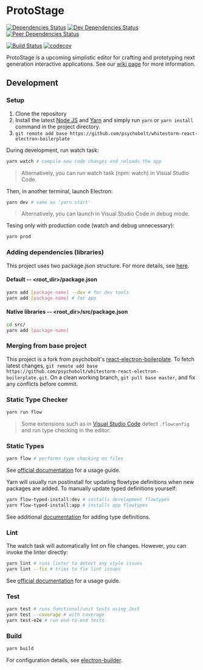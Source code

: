 # ProtoStage

[![Dependencies Status](https://david-dm.org/psychobolt/ProtoStage.svg)](https://david-dm.org/psychobolt/ProtoStage)
[![Dev Dependencies Status](https://david-dm.org/psychobolt/ProtoStage/dev-status.svg)](https://david-dm.org/psychobolt/ProtoStage?type=dev)
[![Peer Dependencies Status](https://david-dm.org/psychobolt/ProtoStage/peer-status.svg)](https://david-dm.org/psychobolt/ProtoStage?type=peer)

[![Build Status](https://travis-ci.org/psychobolt/ProtoStage.svg?branch=master)](https://travis-ci.org/psychobolt/ProtoStage)
[![codecov](https://codecov.io/gh/psychobolt/ProtoStage/branch/master/graph/badge.svg)](https://codecov.io/gh/psychobolt/ProtoStage)

ProtoStage is a upcoming simplistic editor for crafting and prototyping next generation interactive applications. See our [wiki page](https://github.com/psychobolt/ProtoStage/wiki/About) for more information.

## Development

### Setup

1. Clone the repository
2. Install the latest [Node JS](https://nodejs.org/) and [Yarn](https://yarnpkg.com) and simply run ```yarn``` or ```yarn install``` command in the project directory.
3. ```git remote add base https://github.com/psychobolt/whitestorm-react-electron-boilerplate```

During development, run watch task:
```sh
yarn watch # compile new code changes and reloads the app
```

> Alternatively, you can run watch task (npm: watch) in Visual Studio Code.

Then, in another terminal, launch Electron:
```sh
yarn dev # same as 'yarn start'
```

> Alternatively, you can launch in Visual Studio Code in debug mode.

Tesing only with production code (watch and debug unnecessary):

```sh
yarn prod
```

### Adding dependencies (libraries)

This project uses two package.json structure. For more details, see [here](https://github.com/electron-userland/electron-builder/wiki/Two-package.json-Structure).

#### Default -- <root_dir>/package.json

```sh
yarn add [package-name] --dev # for dev tools
yarn add [package-name] # for app
```

#### Native libraries -- <root_dir>/src/package.json

```sh
cd src/
yarn add [package-name]
```

### Merging from base project

This project is a fork from psychobolt's [react-electron-boilerplate](https://github.com/psychobolt/whitestorm-react-electron-boilerplate). To fetch latest changes, ```git remote add base https://github.com/psychobolt/whitestorm-react-electron-boilerplate.git```. On a clean working branch, ```git pull base master```, and fix any conflicts before commit.

### Static Type Checker

```sh
yarn run flow
```

> Some extensions such as in [Visual Studio Code](https://marketplace.visualstudio.com/items?itemName=flowtype.flow-for-vscode) detect ```.flowconfig``` and run type checking in the editor.

### Static Types

```sh
yarn flow # performs type checking on files
```

See [official documentation](https://flow.org/) for a usage guide.

Yarn will usually run postinstall for updating flowtype definitions when new packages are added. To manually update typed definitions yourself:

```sh
yarn flow-typed-install:dev # installs development flowtypes
yarn flow-typed-install:app # installs app flowtypes
```

See additional [documentation](https://github.com/flowtype/flow-typed) for adding type definitions.

### Lint

The watch task will automatically lint on file changes. However, you can invoke the linter directly:

```sh
yarn lint # runs linter to detect any style issues
yarn lint --fix # tries to fix lint issues
```

See [official documentation](https://eslint.org/) for a usage guide.

### Test

```sh
yarn test # runs functional/unit tests using Jest
yarn test --coverage # with coverage
yarn test-e2e # run end-to-end tests
```

### Build

```sh
yarn build
```

For configuration details, see [electron-builder](https://github.com/electron-userland/electron-builder).
